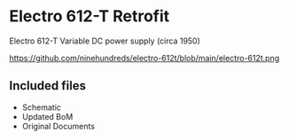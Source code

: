 # Electro 612-T Retrofit

Electro 612-T Variable DC power supply (circa 1950) 

https://github.com/ninehundreds/electro-612t/blob/main/electro-612t.png

## Included files
- Schematic
- Updated BoM
- Original Documents

